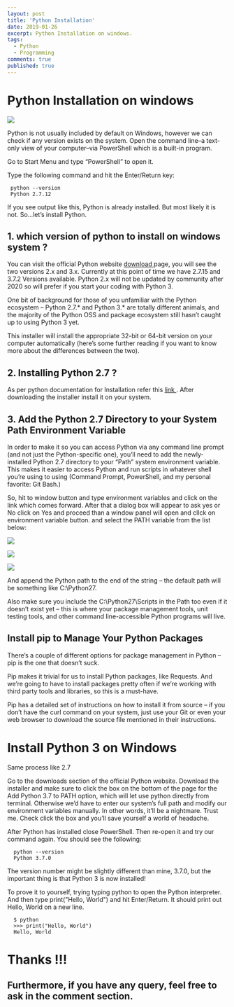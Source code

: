 ```yaml
---
layout: post
title: 'Python Installation'
date: 2019-01-26
excerpt: Python Installation on windows.
tags:
  - Python
  - Programming
comments: true
published: true
---
```

# Python Installation on windows

![](../img/python_installation.jpg)
<br>

Python is not usually included by default on Windows, however we can check if any version exists on the system. Open the command line–a text-only view of your computer–via PowerShell which is a built-in program.

Go to Start Menu and type “PowerShell” to open it.

Type the following command and hit the Enter/Return key:

     python --version
     Python 2.7.12

 If you see output like this, Python is already installed. But most likely it is not. So…let’s install Python.

## 1. which version of python to install on windows system ?

You can visit the official Python website <a href='https://www.python.org/downloads/windows/'> download </a> page, you will see the two versions 2.x and 3.x. Currently at this point of time we have 2.7.15 and 3.7.2 Versions available. Python 2.x will not be updated by community after 2020 so will prefer if you start your coding with Python 3.

One bit of background for those of you unfamiliar with the Python ecosystem – Python 2.7.* and Python 3.* are totally different animals, and the majority of the Python OSS and package ecosystem still hasn’t caught up to using Python 3 yet.

This installer will install the appropriate 32-bit or 64-bit version on your computer automatically (here’s some further reading if you want to know more about the differences between the two).

## 2. Installing Python 2.7 ?

As per python documentation for Installation refer this <a href='https://docs.python.org/2/using/windows.html#installing-python'> link </a> . After downloading the installer install it on your system.

## 3. Add the Python 2.7 Directory to your System Path Environment Variable

In order to make it so you can access Python via any command line prompt (and not just the Python-specific one), you’ll need to add the newly-installed Python 2.7 directory to your “Path” system environment variable. This makes it easier to access Python and run scripts in whatever shell you’re using to using (Command Prompt, PowerShell, and my personal favorite: Git Bash.)

So, hit to window button and type environment variables and click on the link which comes forward. After that a dialog box will appear to ask yes or No click on Yes and proceed than a window panel will open and cllck on environment variable button. and select the PATH variable from the list below:

![](../img/system_properties.PNG)
<br>

![](../img/environment_variable.PNG)
<br>

![](../img/path.PNG)
<br>

And append the Python path to the end of the string – the default path will be something like C:\Python27.

Also make sure you include the C:\Python27\Scripts in the Path too even if it doesn’t exist yet – this is where your package management tools, unit testing tools, and other command line-accessible Python programs will live.

## Install pip to Manage Your Python Packages

There’s a couple of different options for package management in Python – pip is the one that doesn’t suck.

Pip makes it trivial for us to install Python packages, like Requests. And we’re going to have to install packages pretty often if we’re working with third party tools and libraries, so this is a must-have.

Pip has a detailed set of instructions on how to install it from source – if you don’t have the curl command on your system, just use your Git or even your web browser to download the source file mentioned in their instructions.

# Install Python 3 on Windows

Same process like 2.7

Go to the downloads section of the official Python website. Download the installer and make sure to click the box on the bottom of the page for the Add Python 3.7 to PATH option, which will let use python directly from terminal. Otherwise we’d have to enter our system’s full path and modify our environment variables manually. In other words, it’ll be a nightmare. Trust me. Check click the box and you’ll save yourself a world of headache.

After Python has installed close PowerShell. Then re-open it and try our command again. You should see the following:

      python --version
      Python 3.7.0

The version number might be slightly different than mine, 3.7.0, but the important thing is that Python 3 is now installed!

To prove it to yourself, trying typing python to open the Python interpreter. And then type print("Hello, World") and hit Enter/Return. It should print out Hello, World on a new line.

      $ python
      >>> print("Hello, World")
      Hello, World

# Thanks !!!

## Furthermore, if you have any query, feel free to ask in the comment section.
